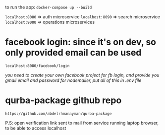 
to run the app: 
`docker-compose up --build`

`localhost:8080` => auth microservice
`localhost:8090` => search microservice
`localhost:9000` => operations microservices

# facebook login: since it's on dev, so only provided email can be used
`localhost:8080/facebook/login`

*you need to create your own facebook project for fb login, and provide you gmail email and password for nodemailer, put all of this in .env file*

# qurba-package github repo
`https://github.com/abdelrhmanayman/qurba-package`

P.S: open verification link sent to mail from service running laptop browser, to be able to access localhost

